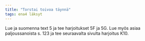 ```yaml
---
title: "Torstai toivoa täynnä"
tags: ena4 läksyt
---
```


Lue ja suomenna text 5 ja tee harjoitukset 5F ja 5G. Lue myös asiaa paljoussanoista s. 123 ja tee seuraavalta sivulta harjoitus K10.
